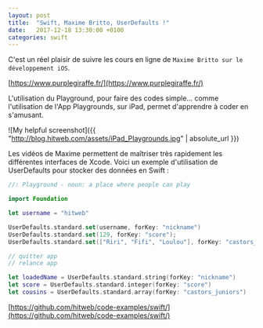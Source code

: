 ```yaml
---
layout: post
title:  "Swift, Maxime Britto, UserDefaults !"
date:   2017-12-18 13:30:00 +0100
categories: swift
---
```

C'est un réel plaisir de suivre les cours en ligne de `Maxime Britto sur le développement iOS`.

[https://www.purplegiraffe.fr/](https://www.purplegiraffe.fr/)

L'utilisation du Playground, pour faire des codes simple... comme l'utilisation de l'App Playgrounds, sur iPad, permet d'apprendre à coder en s'amusant. 

![My helpful screenshot]({{ "http://blog.hitweb.com/assets/iPad_Playgrounds.jpg" | absolute_url }})

Les vidéos de Maxime permettent de maîtriser très rapidement les différentes interfaces de Xcode.
Voici un exemple d'utilisation de UserDefaults pour stocker des données en Swift :

```swift
//: Playground - noun: a place where people can play

import Foundation

let username = "hitweb"

UserDefaults.standard.set(username, forKey: "nickname")
UserDefaults.standard.set(129, forKey: "score");
UserDefaults.standard.set(["Riri", "Fifi", "Loulou"], forKey: "castors_juniors")

// quitter app
// relance app

let loadedName = UserDefaults.standard.string(forKey: "nickname")
let score = UserDefaults.standard.integer(forKey: "score")
let cousins = UserDefaults.standard.array(forKey: "castors_juniors")
```

[https://github.com/hitweb/code-examples/swift/](https://github.com/hitweb/code-examples/swift/)

